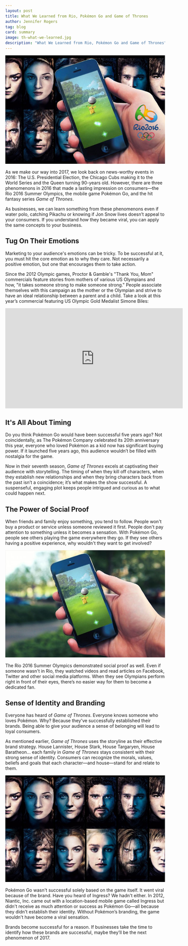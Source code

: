 ```yaml
---
layout: post
title: What We Learned from Rio, Pokémon Go and Game of Thrones
author: Jennifer Rogers
tag: blog
card: summary
image: th-what-we-learned.jpg
description: "What We Learned from Rio, Pokémon Go and Game of Thrones"
---
```

![What We've Learned](/img/hdr-what-we-learned.jpg)

As we make our way into 2017, we look back on news-worthy events in 2016: The U.S. Presidential Election, the Chicago Cubs making it to the World Series and the Queen turning 90-years old. However, there are three phenomenons in 2016 that made a lasting impression on consumers—the Rio 2016 Summer Olympics, the mobile game Pokémon Go, and the hit fantasy series *Game of Thrones*.

As businesses, we can learn something from these phenomenons even if water polo, catching Pikachu or knowing if Jon Snow lives doesn’t appeal to your consumers. If you understand *how* they became viral, you can apply the same concepts to your business.


Tug On Their Emotions
---------------------
Marketing to your audience's emotions can be tricky. To be successful at it, you must hit the core emotion as to why they care. Not necessarily a positive emotion, but one that encourages them to take action.

Since the 2012 Olympic games, Proctor & Gamble's "Thank You, Mom" commercials feature stories from mothers of various US Olympians and how, "it takes someone strong to make someone strong." People associate themselves with this campaign as the mother or the Olympian and strive to have an ideal relationship between a parent and a child. Take a look at this year’s commercial featuring US Olympic Gold Medalist Simone Biles:

<iframe width="560" height="315" src="https://www.youtube.com/embed/xPsXa5huzQA" frameborder="0" allowfullscreen></iframe>

It's All About Timing
---------------------
Do you think Pokémon Go would have been successful five years ago? Not coincidentally, as The Pokémon Company celebrated its 20th anniversary this year, everyone who loved Pokémon as a kid now has significant buying power. If it launched five years ago, this audience wouldn’t be filled with nostalgia for the game.

Now in their seventh season, *Game of Thrones* excels at captivating their audience with storytelling. The timing of when they kill off characters, when they establish new relationships and when they bring characters back from the past isn’t a coincidence; it’s what makes the show successful. A suspenseful, engaging plot keeps people intrigued and curious as to what could happen next.  

The Power of Social Proof
-------------------------
When friends and family enjoy something, you tend to follow. People won't buy a product or service unless someone reviewed it first. People don't pay attention to something unless it becomes a sensation. With Pokémon Go, people see others playing the game everywhere they go. If they see others having a positive experience, why wouldn't they want to get involved?

<a href="http://www.elitemgtservices.com/pokemon-go-already-popular-tinder-twitter/" target="_blank">![Pokemon Go](/img/pokemon-go-gameplay.jpg)</a>

The Rio 2016 Summer Olympics demonstrated social proof as well. Even if someone wasn't in Rio, they watched videos and read articles on Facebook, Twitter and other social media platforms. When they see Olympians perform right in front of their eyes, there’s no easier way for them to become a dedicated fan.

Sense of Identity and Branding
------------------------------
Everyone has heard of *Game of Thrones*. Everyone knows someone who loves Pokémon. Why? Because they've successfully established their brands. Being able to give your audience a sense of belonging will lead to loyal consumers.

As mentioned earlier, *Game of Thrones* uses the storyline as their effective brand strategy. House Lannister, House Stark, House Targaryen, House Baratheon... each family in *Game of Thrones* stays consistent with their strong sense of identity. Consumers can recognize the morals, values, beliefs and goals that each character—and house—stand for and relate to them.

<a href="http://www.gamespot.com/gallery/game-of-thrones-season-6-character-catch-up-where-/2900-623/" target="_blank">![Game of Thrones](/img/GoT.jpg)</a>

Pokémon Go wasn't successful solely based on the game itself. It went viral because of the brand. Have you heard of Ingress? We hadn't either. In 2012, Niantic, Inc. came out with a location-based mobile game called Ingress but didn't receive as much attention or success as Pokémon Go—all because they didn't establish their identity. Without Pokémon’s branding, the game wouldn't have become a viral sensation.

Brands become successful for a reason. If businesses take the time to identify how these brands are successful, maybe they’ll be the next phenomenon of 2017.
